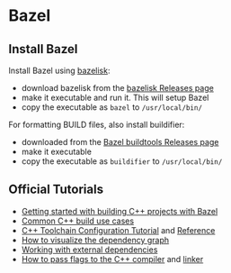 # Bazel

## Install Bazel
Install Bazel using [bazelisk](https://github.com/bazelbuild/bazelisk):
- download bazelisk from the [bazelisk Releases page](https://github.com/bazelbuild/bazelisk/releases)
- make it executable and run it. This will setup Bazel
- copy the executable as `bazel` to `/usr/local/bin/`

For formatting BUILD files, also install buildifier:
- downloaded from the [Bazel buildtools Releases page](https://github.com/bazelbuild/buildtools/releases)
- make it executable
- copy the executable as `buildifier` to `/usr/local/bin/`


## Official Tutorials
- [Getting started with building C++ projects with Bazel](https://bazel.build/start/cpp)
- [Common C++ build use cases](https://bazel.build/tutorials/cpp-use-cases)
- [C++ Toolchain Configuration Tutorial](https://bazel.build/tutorials/ccp-toolchain-config) and [Reference](https://bazel.build/docs/cc-toolchain-config-reference)
- [How to visualize the dependency graph](https://blog.bazel.build/2015/06/17/visualize-your-build.html)
- [Working with external dependencies](https://bazel.build/docs/external)
- [How to pass flags to the C++ compiler](https://bazel.build/docs/user-manual#cxxopt) and [linker](https://bazel.build/docs/user-manual#linkopt)
